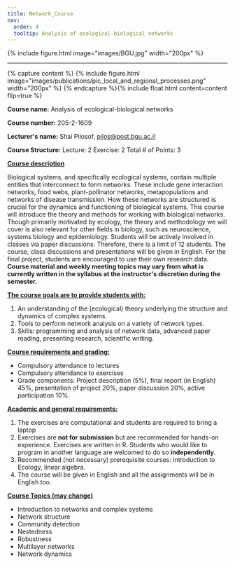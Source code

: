 ```yaml
---
title: Network_Course
nav:
  order: 4
  tooltip: Analysis of ecological-biological networks
---
```

{%
    include figure.html
    image="images/BGU.jpg"
    width="200px"
  %}

***

{% capture content %} {% include figure.html image="images/publications/pic_local_and_regional_processes.png" width="200px" %} {% endcapture %}​{% include float.html content=content flip=true %}

**Course name:** Analysis of ecological-biological networks
 
**Course number:** 205-2-1609
 
**Lecturer's name:** Shai Pilosof, pilos@post.bgu.ac.il
 
**Course Structure:** Lecture: 2   Exercise:  2 Total # of Points: 3

<span style="text-decoration: underline;">**Course description**</span> 

Biological systems, and specifically ecological systems, contain multiple entities that interconnect to form networks. These include gene interaction networks, food webs, plant-pollinator networks, metapopulations and networks of disease transmission. How these networks are structured is crucial for the dynamics and functioning of biological systems. This course will introduce the theory and methods for working with biological networks. Though primarily motivated by ecology, the theory and methodology we will cover is also relevant for other fields in biology, such as neuroscience, systems biology and epidemiology. Students will be actively involved in classes via paper discussions. Therefore, there is a limit of 12 students. The course, class discussions and presentations will be given in English. For the final project, students are encouraged to use their own research data. **Course material and weekly meeting topics may vary from what is currently written in the syllabus at the instructor's discretion during the semester.**
  
<span style="text-decoration: underline;">**The course goals are to provide students with:**</span> 
1. An understanding of the (ecological) theory underlying the structure and dynamics of complex systems.
2. Tools to perform network analysis on a variety of network types.
3. Skills: programming and analysis of network data, advanced paper reading, presenting research, scientific writing.

<span style="text-decoration: underline;">**Course requirements and grading:**</span> 
* Compulsory attendance to lectures
* Compulsory attendance to exercises
* Grade components: Project description (5%), final report (in English) 45%, presentation of project 20%, paper discussion 20%, active participation 10%.

<span style="text-decoration: underline;">**Academic and general requirements:**</span> 
1. The exercises are computational and students are required to bring a laptop
2. Exercises are **not for submission** but are recommended for hands-on experience. Exercises are written in R. Students who would like to program in another language are welcomed to do so **independently**.
3. Recommended (not necessary) prerequisite courses: Introduction to Ecology, linear algebra.
4. The course will be given in English and all the assignments will be in English too.

<span style="text-decoration: underline;">**Course Topics (may change)**</span> 
* Introduction to networks and complex systems
* Network structure
* Community detection
* Nestedness
* Robustness
* Multilayer networks
* Network dynamics
